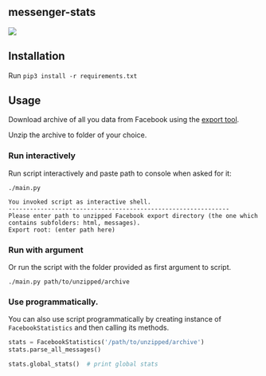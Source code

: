 messenger-stats
---------------

![](https://i.imgur.com/HS6ko9c.png)

## Installation
Run `pip3 install -r requirements.txt`

## Usage
Download archive of all you data from Facebook using the
 [export tool](https://www.facebook.com/help/302796099745838).

Unzip the archive to folder of your choice.

### Run interactively
Run script interactively and paste path to console when asked for it:

```
./main.py
```

```
You invoked script as interactive shell.
--------------------------------------------------------------
Please enter path to unzipped Facebook export directory (the one which contains subfolders: html, messages).
Export root: (enter path here)
```


### Run with argument
Or run the script with the folder provided as first argument to script.

```
./main.py path/to/unzipped/archive
```


### Use programmatically.

You can also use script programmatically by creating instance
of `FacebookStatistics` and then calling its methods.

```python
stats = FacebookStatistics('/path/to/unzipped/archive')
stats.parse_all_messages()

stats.global_stats()  # print global stats
```